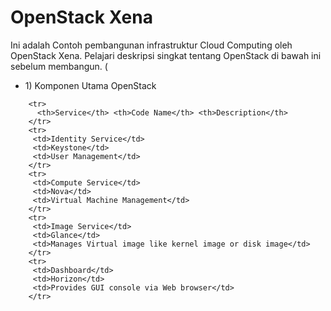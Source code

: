 # OpenStack Xena
Ini adalah Contoh pembangunan infrastruktur Cloud Computing oleh OpenStack Xena. Pelajari deskripsi singkat tentang OpenStack di bawah ini sebelum membangun. (

<ul>
 <li> 1) Komponen Utama OpenStack</li>
</ul

 <table align="center" border="1" cellpadding="10">
 
        <tr> 
          <th>Service</th> <th>Code Name</th> <th>Description</th>
        </tr> 
        <tr>
         <td>Identity Service</td>	
         <td>Keystone</td>	
         <td>User Management</td>
        </tr>
        <tr>
         <td>Compute Service</td>	
         <td>Nova</td>	
         <td>Virtual Machine Management</td>
        </tr>
        <tr>
         <td>Image Service</td>	
         <td>Glance</td>	
         <td>Manages Virtual image like kernel image or disk image</td>
        </tr>
        <tr>
         <td>Dashboard</td>	
         <td>Horizon</td>	
         <td>Provides GUI console via Web browser</td>
        </tr>
 </table>
